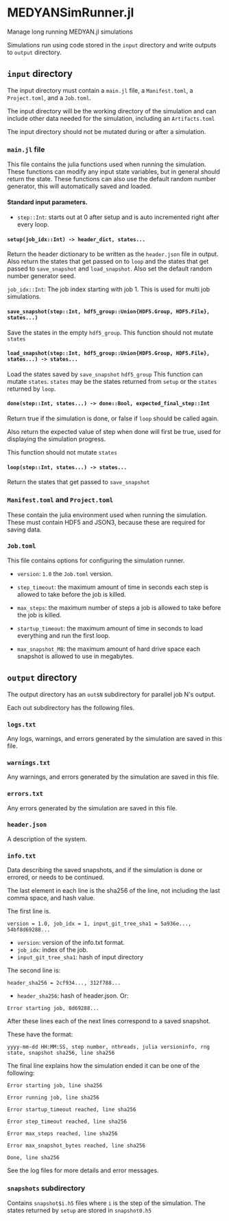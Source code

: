 # MEDYANSimRunner.jl
Manage long running MEDYAN.jl simulations

Simulations run using code stored in the `input` directory and write outputs to `output` directory.

## `input` directory

The input directory must contain a `main.jl` file, a `Manifest.toml`, a `Project.toml`, and a `Job.toml`.

The input directory will be the working directory of the simulation and can include other data needed for the simulation, including an `Artifacts.toml`

The input directory should not be mutated during or after a simulation.

### `main.jl` file

This file contains the julia functions used when running the simulation.
These functions can modify any input state variables, but in general should return the state.
These functions can also use the default random number generator, this will automatically saved and loaded.

#### Standard input parameters.
 - `step::Int`: starts out at 0 after setup and is auto incremented right after every loop.

#### `setup(job_idx::Int) -> header_dict, states...`
Return the header dictionary to be written as the `header.json` file in output.
Also return the states that get passed on to `loop` and the states that get passed to `save_snapshot` and `load_snapshot`.
Also set the default random number generator seed.

`job_idx::Int`: The job index starting with job 1. This is used for multi job simulations.

#### `save_snapshot(step::Int, hdf5_group::Union{HDF5.Group, HDF5.File}, states...)`
Save the states in the empty `hdf5_group`.
This function should not mutate `states`

#### `load_snapshot(step::Int, hdf5_group::Union{HDF5.Group, HDF5.File}, states...) -> states...`
Load the states saved by `save_snapshot` `hdf5_group`
This function can mutate `states`.
`states` may be the states returned from `setup` or the `states` returned by `loop`.

#### `done(step::Int, states...) -> done::Bool, expected_final_step::Int`
Return true if the simulation is done, or false if `loop` should be called again.

Also return the expected value of step when done will first be true, used for displaying the simulation progress.

This function should not mutate `states`

#### `loop(step::Int, states...) -> states...`
Return the states that get passed to `save_snapshot`



### `Manifest.toml` and `Project.toml`

These contain the julia environment used when running the simulation. These must contain HDF5 and JSON3, because these are required for saving data.

### `Job.toml`

This file contains options for configuring the simulation runner.

- `version`: `1.0` the `Job.toml` version.

- `step_timeout`: the maximum amount of time in seconds each step is allowed to take before the job is killed.

- `max_steps`: the maximum number of steps a job is allowed to take before the job is killed.

- `startup_timeout`: the maximum amount of time in seconds to load everything and run the first loop.

- `max_snapshot_MB`: the maximum amount of hard drive space each snapshot is allowed to use in megabytes.


## `output` directory

The output directory has an `out$N` subdirectory for parallel job N's output.

Each out subdirectory has the following files.

### `logs.txt`
Any logs, warnings, and errors generated by the simulation are saved in this file.

### `warnings.txt`
Any warnings, and errors generated by the simulation are saved in this file.

### `errors.txt`
Any errors generated by the simulation are saved in this file.

### `header.json`
A description of the system.

### `info.txt`
Data describing the saved snapshots, and if the simulation is done or errored, or needs to be continued.

The last element in each line is the sha256 of the line, not including the last comma space, and hash value.


The first line is.
```
version = 1.0, job_idx = 1, input_git_tree_sha1 = 5a936e..., 54bf8d69288...
```
- `version`: version of the info.txt format.
- `job_idx`: index of the job. 
- `input_git_tree_sha1`: hash of input directory

The second line is:
```
header_sha256 = 2cf934..., 312f788...
```
- `header_sha256`: hash of header.json.
Or:
```
Error starting job, 8d69288...
```

After these lines each of the next lines correspond to a saved snapshot.

These have the format:
```
yyyy-mm-dd HH:MM:SS, step number, nthreads, julia versioninfo, rng state, snapshot sha256, line sha256
```

The final line explains how the simulation ended it can be one of the following:
```
Error starting job, line sha256
```

```
Error running job, line sha256
```

```
Error startup_timeout reached, line sha256
```

```
Error step_timeout reached, line sha256
```

```
Error max_steps reached, line sha256
```

```
Error max_snapshot_bytes reached, line sha256
```

```
Done, line sha256
```

See the log files for more details and error messages.


### `snapshots` subdirectory
Contains `snapshot$i.h5` files where `i` is the step of the simulation.
The states returned by `setup` are stored in `snapshot0.h5`
